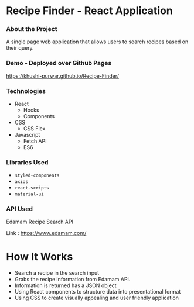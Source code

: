 # Recipe Finder - React Application

### About the Project
A single page web application that allows users to search recipes based on their query.

### Demo - Deployed over Github Pages 
https://khushi-purwar.github.io/Recipe-Finder/

### Technologies

- React
  - Hooks
  - Components
- CSS
  - CSS Flex
- Javascript
  - Fetch API
  - ES6

### Libraries Used

* `styled-components`
* `axios`
* `react-scripts`
* `material-ui`

### API Used
Edamam Recipe Search API

Link : https://www.edamam.com/

# How It Works

- Search a recipe in the search input
- Grabs the recipe information from Edamam API.
- Information is returned has a JSON object
- Using React components to structure data into presentational format
- Using CSS to create visually appealing and user friendly application

